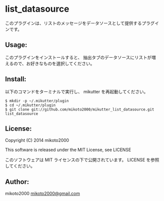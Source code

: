 list_datasource
===============

このプラグインは、リストのメッセージをデータソースとして提供するプラグインです。


Usage:
------

このプラグインをインストールすると、
抽出タブのデータソースにリストが増えるので、お好きなものを選択してください。


Install:
--------

以下のコマンドをターミナルで実行し、 mikutter を再起動してください。

~~~ { .sh }
$ mkdir -p ~/.mikutter/plugin
$ cd ~/.mikutter/plugin
$ git clone git://github.com/mikoto2000/mikutter_list_datasource.git list_datasource
~~~

License:
--------

Copyright (C) 2014 mikoto2000

This software is released under the MIT License, see LICENSE

このソフトウェアは MIT ライセンスの下で公開されています。 LICENSE を参照してください。

Author:
-------

mikoto2000 <mikoto2000@gmail.com>
